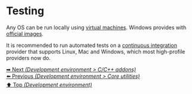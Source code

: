 # Testing

Any OS can be run locally using
[virtual machines](https://en.wikipedia.org/wiki/Virtual_machine).
Windows provides with
[official images](https://developer.microsoft.com/en-us/windows/downloads/virtual-machines).

It is recommended to run automated tests on a
[continuous integration](https://en.wikipedia.org/wiki/Continuous_integration)
provider that supports Linux, Mac and Windows, which most high-profile
providers now do.

[➡ Next _(Development environment > C/C++ addons)_](cpp_addons.md)<br>
[⬅️ Previous _(Development environment > Core utilities)_](core_utilities.md)<br>
[⬆️ Top _(Development environment)_](README.md)<br>
